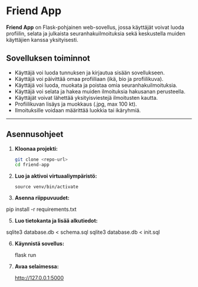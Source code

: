 # Friend App

**Friend App** on Flask-pohjainen web-sovellus, jossa käyttäjät voivat luoda profiilin, selata ja julkaista seuranhakuilmoituksia sekä keskustella muiden käyttäjien kanssa yksityisesti.

##  Sovelluksen toiminnot

* Käyttäjä voi luoda tunnuksen ja kirjautua sisään sovellukseen.
* Käyttäjä voi päivittää omaa profiiliaan (ikä, bio ja profiilikuva).
* Käyttäjä voi luoda, muokata ja poistaa omia seuranhakuilmoituksia.
* Käyttäjä voi selata ja hakea muiden ilmoituksia hakusanan perusteella.
* Käyttäjät voivat lähettää yksityisviestejä ilmoitusten kautta.
* Profiilikuvan lisäys ja muokkaus (.jpg, max 100 kt).
* Ilmoituksille voidaan määrittää luokkia tai ikäryhmiä.

---

## Asennusohjeet

1. **Kloonaa projekti:**
   ```bash
   git clone <repo-url>
   cd friend-app

2. **Luo ja aktivoi virtuaaliympäristö:**
   ```python3 -m venv venv
   source venv/bin/activate

 3. **Asenna riippuvuudet:**

   pip install -r requirements.txt

 5. **Luo tietokanta ja lisää alkutiedot:**

   sqlite3 database.db < schema.sql
   sqlite3 database.db < init.sql
   
 6. **Käynnistä sovellus:**

    flask run

 7. **Avaa selaimessa:**

    http://127.0.0.1:5000



